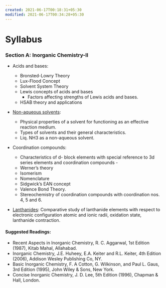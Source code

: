 ```yaml
---
created: 2021-06-17T00:18:31+05:30
modified: 2021-06-17T00:34:28+05:30
---
```


# Syllabus

### Section A: Inorganic Chemistry-II 


* Acids and bases: 
    * Bronsted-Lowry Theory
    * Lux-Flood Concept
    * Solvent System Theory
    * Lewis concepts of acids and bases
        * Factors affecting strengths of Lewis acids and bases. 
    * HSAB theory and applications

* [Non-aqueous solvents](/): 
    * Physical properties of a solvent for functioning as an effective reaction medium.
    * Types of solvents and their general characteristics. 
    * Liq. NH3 as a non-aqueous solvent.

* Coordination compounds: 
    * Characteristics of d- block elements with special reference to 3d series elements and coordination compounds - 
    * Werner’s theory
    * Isomerism
    * Nomenclature
    * Sidgwick’s EAN concept
    * Valence Bond Theory. 
    * Stereochemistry of coordination compounds with coordination nos. 4, 5 and 6.
* [Lanthanides](/Lanthanides/index.md): Comparative study of lanthanide elements with respect to electronic configuration atomic and ionic radii, oxidation state, lanthanide contraction.

#### Suggested Readings:

* Recent Aspects in Inorganic Chemistry, R. C. Aggarwal, 1st Edition (1987), Kitab Mahal, Allahabad.
* Inorganic Chemistry, J.E. Huheey,  E.A. Keiter and R.L. Keiter, 4th Edition (2006), Addison Wesley Publishing Co, NY.
* Basic Inorganic Chemistry, F. A Cotton, G. Wilkinson, and Paul L. Gaus, 3rd Edition (1995), John Wiley & Sons, New York.
* Concise Inorganic Chemistry, J. D. Lee, 5th Edition (1996), Chapman & Hall, London.
